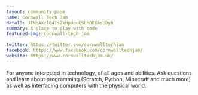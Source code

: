 ```yaml
---
layout: community-page
name: Cornwall Tech Jam
dataID: JFNoAXzlQ4Is2kHpUouCSLbOEGksUDyh
summary: A place to play with code
featured-img: cornwall-tech-jam

twitter: https://twitter.com/cornwalltechjam
facebook: https://www.facebook.com/cornwalltechjam/
website: https://www.cornwalltechjam.uk/
---
```

For anyone interested in technology, of all ages and abilities. Ask questions
and learn about programming (Scratch, Python, Minecraft and much more) as well as
interfacing computers with the physical world.
